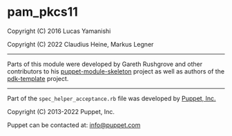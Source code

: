 # pam_pkcs11

Copyright (C) 2016 Lucas Yamanishi

Copyright (C) 2022 Claudius Heine, Markus Legner

---

Parts of this module were developed by Gareth Rushgrove and other contributors
to his [puppet-module-skeleton] project as well as authors of the
[pdk-template] project.

[puppet-module-skeleton]: https://github.com/garethr/puppet-module-skeleton


[pdk-template]: https://github.com/puppetlabs/pdk-templates

---

Part of the `spec_helper_acceptance.rb` file was developed by [Puppet, Inc.][puppet]

Copyright (C) 2013-2022 Puppet, Inc.

Puppet can be contacted at: info@puppet.com

[puppet]: https://puppet.com
